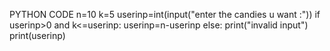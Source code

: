 PYTHON CODE
n=10 
k=5
userinp=int(input("enter the candies u want :"))
if userinp>0 and k<=userinp:
 userinp=n-userinp
else:
    print("invalid input")
print(userinp)
